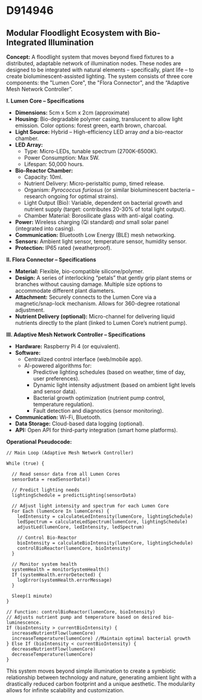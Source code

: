 # D914946

## Modular Floodlight Ecosystem with Bio-Integrated Illumination

**Concept:** A floodlight system that moves beyond fixed fixtures to a distributed, adaptable network of illumination nodes. These nodes are designed to be integrated with natural elements – specifically, plant life – to create bioluminescent-assisted lighting. The system consists of three core components: the "Lumen Core", the "Flora Connector", and the “Adaptive Mesh Network Controller”.

**I. Lumen Core – Specifications**

*   **Dimensions:** 5cm x 5cm x 2cm (approximate)
*   **Housing:** Bio-degradable polymer casing, translucent to allow light emission.  Color options: forest green, earth brown, charcoal.
*   **Light Source:** Hybrid – High-efficiency LED array *and* a bio-reactor chamber.
*   **LED Array:**
    *   Type: Micro-LEDs, tunable spectrum (2700K-6500K).
    *   Power Consumption:  Max 5W.
    *   Lifespan: 50,000 hours.
*   **Bio-Reactor Chamber:**
    *   Capacity: 10ml.
    *   Nutrient Delivery: Micro-peristaltic pump, timed release.
    *   Organism: *Pyrococcus furiosus* (or similar bioluminescent bacteria – research ongoing for optimal strains).
    *   Light Output (Bio):  Variable, dependent on bacterial growth and nutrient supply (target: contributes 20-30% of total light output).
    *   Chamber Material: Borosilicate glass with anti-algal coating.
*   **Power:** Wireless charging (Qi standard) *and* small solar panel (integrated into casing).
*   **Communication:** Bluetooth Low Energy (BLE) mesh networking.
*   **Sensors:** Ambient light sensor, temperature sensor, humidity sensor.
*   **Protection:** IP65 rated (weatherproof).

**II. Flora Connector – Specifications**

*   **Material:** Flexible, bio-compatible silicone/polymer.
*   **Design:**  A series of interlocking “petals” that gently grip plant stems or branches without causing damage.  Multiple size options to accommodate different plant diameters.
*   **Attachment:** Securely connects to the Lumen Core via a magnetic/snap-lock mechanism.  Allows for 360-degree rotational adjustment.
*   **Nutrient Delivery (optional):** Micro-channel for delivering liquid nutrients directly to the plant (linked to Lumen Core’s nutrient pump).

**III. Adaptive Mesh Network Controller – Specifications**

*   **Hardware:** Raspberry Pi 4 (or equivalent).
*   **Software:**
    *   Centralized control interface (web/mobile app).
    *   AI-powered algorithms for:
        *   Predictive lighting schedules (based on weather, time of day, user preferences).
        *   Dynamic light intensity adjustment (based on ambient light levels and sensor data).
        *   Bacterial growth optimization (nutrient pump control, temperature regulation).
        *   Fault detection and diagnostics (sensor monitoring).
*   **Communication:** Wi-Fi, Bluetooth.
*   **Data Storage:** Cloud-based data logging (optional).
*   **API:** Open API for third-party integration (smart home platforms).

**Operational Pseudocode:**

```
// Main Loop (Adaptive Mesh Network Controller)

While (true) {

  // Read sensor data from all Lumen Cores
  sensorData = readSensorData()

  // Predict lighting needs
  lightingSchedule = predictLighting(sensorData)

  // Adjust light intensity and spectrum for each Lumen Core
  For Each (lumenCore In lumenCores) {
    ledIntensity = calculateLedIntensity(lumenCore, lightingSchedule)
    ledSpectrum = calculateLedSpectrum(lumenCore, lightingSchedule)
    adjustLed(lumenCore, ledIntensity, ledSpectrum)

    // Control Bio-Reactor
    bioIntensity = calculateBioIntensity(lumenCore, lightingSchedule)
    controlBioReactor(lumenCore, bioIntensity)
  }

  // Monitor system health
  systemHealth = monitorSystemHealth()
  If (systemHealth.errorDetected) {
    logError(systemHealth.errorMessage)
  }

  Sleep(1 minute)
}

// Function: controlBioReactor(lumenCore, bioIntensity)
// Adjusts nutrient pump and temperature based on desired bio-luminescence.
If (bioIntensity > currentBioIntensity) {
  increaseNutrientFlow(lumenCore)
  increaseTemperature(lumenCore) //Maintain optimal bacterial growth
} Else If (bioIntensity < currentBioIntensity) {
  decreaseNutrientFlow(lumenCore)
  decreaseTemperature(lumenCore)
}
```

This system moves beyond simple illumination to create a symbiotic relationship between technology and nature, generating ambient light with a drastically reduced carbon footprint and a unique aesthetic.  The modularity allows for infinite scalability and customization.